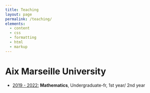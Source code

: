 ```yaml
---
title: Teaching
layout: page
permalink: /teaching/
elements:
  - content
  - css
  - formatting
  - html
  - markup  
---
```


# Aix Marseille University

* <ins>2019 - 2022:</ins> **Mathematics**, Undergraduate-fr, 1st year/ 2nd year
